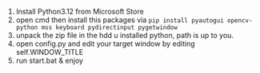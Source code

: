 1. Install Python3.12 from Microsoft Store
2. open cmd then install this packages via `pip install pyautogui opencv-python mss keyboard pydirectinput pygetwindow`
3. unpack the zip file in the hdd u installed python, path is up to you.
4. open config.py and edit your target window by editing self.WINDOW_TITLE
5. run start.bat & enjoy

